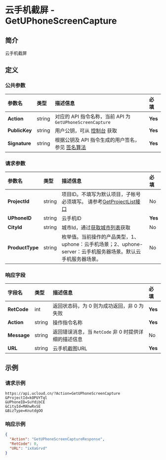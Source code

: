 # 云手机截屏 - GetUPhoneScreenCapture

## 简介

云手机截屏









## 定义

### 公共参数

| 参数名 | 类型 | 描述信息 | 必填 |
|:---|:---|:---|:---|
| **Action**     | string  | 对应的 API 指令名称，当前 API 为 `GetUPhoneScreenCapture`                        | **Yes** |
| **PublicKey**  | string  | 用户公钥，可从 [控制台](https://console.ucloud.cn/uapi/apikey) 获取                                             | **Yes** |
| **Signature**  | string  | 根据公钥及 API 指令生成的用户签名，参见 [签名算法](api/summary/signature.md)  | **Yes** |

### 请求参数

| 参数名 | 类型 | 描述信息 | 必填 |
|:---|:---|:---|:---|
| **ProjectId** | string | 项目ID。不填写为默认项目，子帐号必须填写。 请参考[GetProjectList接口](https://docs.ucloud.cn/api/summary/get_project_list) |No|
| **UPhoneID** | string | 云手机ID |**Yes**|
| **CityId** | string | 城市Id，通过[获取城市列表](https://docs.ucloud.cn/api/uphone-api/describe_u_phone_cities)获取 |No|
| **ProductType** | string | 枚举值。当前操作的产品类型，1、uphone：云手机场景；2、uphone-server：云手机服务器场景。默认云手机服务器场景。 |No|

### 响应字段

| 字段名 | 类型 | 描述信息 | 必填 |
|:---|:---|:---|:---|
| **RetCode** | int | 返回状态码，为 0 则为成功返回，非 0 为失败 |**Yes**|
| **Action** | string | 操作指令名称 |**Yes**|
| **Message** | string | 返回错误消息，当 `RetCode` 非 0 时提供详细的描述信息 |No|
| **URL** | string | 云手机截图URL |**Yes**|




## 示例

### 请求示例
    
```
https://api.ucloud.cn/?Action=GetUPhoneScreenCapture
&ProjectId=kOPUYTql
&UPhoneID=SuYdibCE
&CityId=MAhwRxSE
&BizType=KnutdgOO
```

### 响应示例
    
```json
{
  "Action": "GetUPhoneScreenCaptureResponse",
  "RetCode": 0,
  "URL": "ixXaGrvd"
}
```





